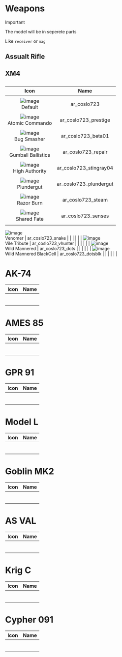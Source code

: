 # Weapons 

> [!IMPORTANT]
> The model will be in seperete parts
>
> Like `receiver` or `mag`



## Assualt Rifle


## XM4 
##

| Icon | Name |
| :--: | :--: | 
| | | | | 
![image](https://github.com/user-attachments/assets/9b8e3f07-acd5-4c0e-8c07-efd97136c155)<br> Default | ar_coslo723 | 
| | | | | 
![image](https://github.com/user-attachments/assets/b0a938ba-2ccb-422c-9e54-51ee7c0d431a)<br> Atomic Commando  | ar_coslo723_prestige | 
| | | | | 
![image](https://github.com/user-attachments/assets/f8e03fb6-ebcd-45d6-8aea-7148319ecfbf)<br> Bug Smasher | ar_coslo723_beta01 | 
| | | | |  
![image](https://github.com/user-attachments/assets/d06e1e02-b20f-461e-b101-6e87c4dc565d)<br> Gumball Ballistics | ar_coslo723_repair | 
| | | | | 
![image](https://github.com/user-attachments/assets/8a281126-958b-46fc-b4dd-931f4ca1f770)<br> High Authority | ar_coslo723_stingray04 | 
| | | | | 
![image](https://github.com/user-attachments/assets/610f48b5-e23a-49b8-ae17-91a71ac8e416)<br> Plundergut | ar_coslo723_plundergut | 
| | | | | 
![image](https://github.com/user-attachments/assets/06fc844e-0f54-40d5-9a68-d5e647341d62)<br> Razor Burn | ar_coslo723_steam | 
| | | | | 
![image](https://github.com/user-attachments/assets/95b15dd5-f596-49ec-8a2e-4489064f435c)<br> Shared Fate | ar_coslo723_senses | 
| | | | | 
![image](https://github.com/user-attachments/assets/df1176e6-3640-4883-a5bb-0fcdebe2c01d)
<br> Venomer | ar_coslo723_snake | 
| | | | | 
![image](https://github.com/user-attachments/assets/8035560c-1cf6-4793-863e-9ec57b31630b)
<br> Vile Tribute | ar_coslo723_vhunter | 
| | | | | 
![image](https://github.com/user-attachments/assets/05c75d09-ea91-4565-baff-35721fc5276e)
<br> Wild Mannered | ar_coslo723_dots | 
| | | | | 
![image](https://github.com/user-attachments/assets/3a4b83ae-81fb-495d-829c-19dc799517ec)
<br> Wild Mannered BlackCell | ar_coslo723_dotsblk | 
| | | | | 




# AK-74

| Icon | Name |
| :--: | :--: | 
| | | | | 
 <br>  |  | 
| | | | | 



# AMES 85

| Icon | Name |
| :--: | :--: | 
| | | | | 
 <br>  |  | 
| | | | | 



# GPR 91

| Icon | Name |
| :--: | :--: | 
| | | | | 
 <br>  |  | 
| | | | | 



# Model L

| Icon | Name |
| :--: | :--: | 
| | | | | 
 <br>  |  | 
| | | | | 



# Goblin MK2

| Icon | Name |
| :--: | :--: | 
| | | | | 
 <br>  |  | 
| | | | | 



# AS VAL

| Icon | Name |
| :--: | :--: | 
| | | | | 
 <br>  |  | 
| | | | | 



# Krig C

| Icon | Name |
| :--: | :--: | 
| | | | | 
 <br>  |  | 
| | | | | 



# Cypher 091

| Icon | Name |
| :--: | :--: | 
| | | | | 
 <br>  |  | 
| | | | | 














































